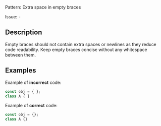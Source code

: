 Pattern: Extra space in empty braces

Issue: -

## Description

Empty braces should not contain extra spaces or newlines as they reduce code readability. Keep empty braces concise without any whitespace between them.

## Examples

Example of **incorrect** code:
```javascript
const obj = { };
class A { }
```

Example of **correct** code:
```javascript
const obj = {};
class A {}
```